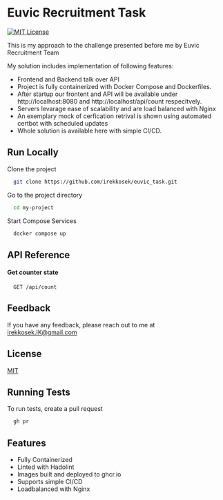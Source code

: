 
# Euvic Recruitment Task
[![MIT License](https://img.shields.io/badge/License-MIT-green.svg)](https://choosealicense.com/licenses/mit/)


This is my approach to the challenge presented before me by Euvic Recruitment Team

My solution includes implementation of following features:
- Frontend and Backend talk over API
- Project is fully containerized with Docker Compose and Dockerfiles. 
- After startup our frontent and API will be available under http://localhost:8080 and http://localhost/api/count respecitvely.
- Servers levarage ease of scalability and are load balanced with Nginx
- An exemplary mock of cerfication retrival is shown using automated certbot with scheduled updates 
- Whole solution is available here with simple CI/CD.  


## Run Locally

Clone the project

```bash
  git clone https://github.com/irekkosek/euvic_task.git
```

Go to the project directory

```bash
  cd my-project
```

Start Compose Services 

```bash
  docker compose up
```



## API Reference

#### Get counter state

```http
  GET /api/count
```









## Feedback

If you have any feedback, please reach out to me at irekkosek.IK@gmail.com


## License

[MIT](https://choosealicense.com/licenses/mit/)


## Running Tests

To run tests, create a pull request

```bash
  gh pr
```


## Features

- Fully Containerized
- Linted with Hadolint
- Images built and deployed to ghcr.io
- Supports simple CI/CD
- Loadbalanced with Nginx 

